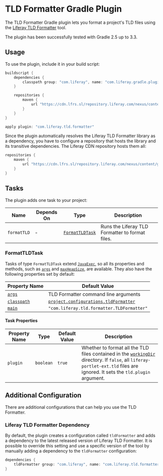 # TLD Formatter Gradle Plugin [](id=tld-formatter-gradle-plugin)

The TLD Formatter Gradle plugin lets you format a project's TLD files using the
[Liferay TLD Formatter](https://github.com/liferay/liferay-portal/tree/master/modules/util/tld-formatter)
tool.

The plugin has been successfully tested with Gradle 2.5 up to 3.3.

## Usage [](id=usage)

To use the plugin, include it in your build script:

```gradle
buildscript {
    dependencies {
        classpath group: "com.liferay", name: "com.liferay.gradle.plugins.tld.formatter", version: "1.0.4"
    }

    repositories {
        maven {
            url "https://cdn.lfrs.sl/repository.liferay.com/nexus/content/groups/public"
        }
    }
}

apply plugin: "com.liferay.tld.formatter"
```

Since the plugin automatically resolves the Liferay TLD Formatter library as a
dependency, you have to configure a repository that hosts the library
and its transitive dependencies. The Liferay CDN repository hosts them all:

```gradle
repositories {
    maven {
        url "https://cdn.lfrs.sl/repository.liferay.com/nexus/content/groups/public"
    }
}
```

## Tasks [](id=tasks)

The plugin adds one task to your project:

Name | Depends On | Type | Description
---- | ---------- | ---- | -----------
`formatTLD` | \- | [`FormatTLDTask`](#formattldtask) | Runs the Liferay TLD Formatter to format files.

### FormatTLDTask [](id=formattldtask)

Tasks of type `FormatTLDTask` extend [`JavaExec`](https://docs.gradle.org/current/dsl/org.gradle.api.tasks.JavaExec.html),
so all its properties and methods, such as [`args`](https://docs.gradle.org/current/dsl/org.gradle.api.tasks.JavaExec.html#org.gradle.api.tasks.JavaExec:args\(java.lang.Iterable\))
and [`maxHeapSize`](https://docs.gradle.org/current/dsl/org.gradle.api.tasks.JavaExec.html#org.gradle.api.tasks.JavaExec:maxHeapSize),
are available. They also have the following properties set by default:

Property Name | Default Value
------------- | -------------
[`args`](https://docs.gradle.org/current/dsl/org.gradle.api.tasks.JavaExec.html#org.gradle.api.tasks.JavaExec:args) | TLD Formatter command line arguments
[`classpath`](https://docs.gradle.org/current/dsl/org.gradle.api.tasks.JavaExec.html#org.gradle.api.tasks.JavaExec:classpath) | [`project.configurations.tldFormatter`](#liferay-tld-formatter-dependency)
[`main`](https://docs.gradle.org/current/dsl/org.gradle.api.tasks.JavaExec.html#org.gradle.api.tasks.JavaExec:main) | `"com.liferay.tld.formatter.TLDFormatter"`

#### Task Properties [](id=task-properties)

Property Name | Type | Default Value | Description
------------- | ---- | ------------- | -----------
`plugin` | `boolean` | `true` | Whether to format all the TLD files contained in the [`workingDir`](https://docs.gradle.org/current/dsl/org.gradle.api.tasks.JavaExec.html#org.gradle.api.tasks.JavaExec:workingDir) directory. If `false`, all `liferay-portlet-ext.tld` files are ignored. It sets the `tld.plugin` argument.

## Additional Configuration [](id=additional-configuration)

There are additional configurations that can help you use the TLD Formatter.

### Liferay TLD Formatter Dependency [](id=liferay-tld-formatter-dependency)

By default, the plugin creates a configuration called `tldFormatter` and adds
a dependency to the latest released version of Liferay TLD Formatter. It is
possible to override this setting and use a specific version of the tool by
manually adding a dependency to the `tldFormatter` configuration:

```gradle
dependencies {
    tldFormatter group: "com.liferay", name: "com.liferay.tld.formatter", version: "1.0.3"
}
```
